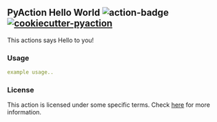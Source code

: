 ## PyAction Hello World <img alt="action-badge" src="https://img.shields.io/badge/PyAction Hello World-white?logo=github-actions&label=GitHub%20Action&labelColor=white&color=0064D7"> <a href="https://github.com/lnxpy/cookiecutter-pyaction"><img alt="cookiecutter-pyaction" src="https://img.shields.io/badge/cookiecutter--pyaction-white?logo=cookiecutter&label=Made%20with&labelColor=white&color=0064D7"></a>

This actions says Hello to you!

### Usage
```yml
example usage..
```

### License
This action is licensed under some specific terms. Check [here](LICENSE) for more information.
